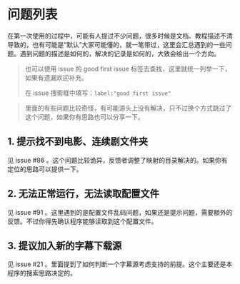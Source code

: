 # 问题列表

在第一次使用的过程中，可能有人提过不少问题，很多时候是文档、教程描述不清导致的，也有可能是“默认”大家可能懂的，就一笔带过，这里会汇总遇到的一些问题。遇到问题的描述是如何的，解决的记录是如何的，大致会给出一个方向。

> 也可以使用 issue 的 good first issue 标签去查找，这里就统一列举一下，如果有遗漏欢迎补充。
>
> 在 issue 搜索框中填写：`label:"good first issue"` 

> 里面的有些问题比较奇怪，有可能源头上没有解决，只不过换个方式跳过了这个问题，如果你有思路也可以分享一下。

## 1. 提示找不到电影、连续剧文件夹

见 issue #86 。这个问题比较诡异，反馈者调整了映射的目录解决的。如果你有定位的思路可以提供一下。

## 2. 无法正常运行，无法读取配置文件

见 issue #91 。这里遇到的是配置文件乱码问题，如果还是提示问题，需要额外的反馈。不过你得先确认程序能够读取到这个配置文件。

## 3. 提议加入新的字幕下载源

见 issue #21 。里面提到了如何判断一个字幕源考虑支持的前提。这个主要还是本程序的搜索思路决定的。





